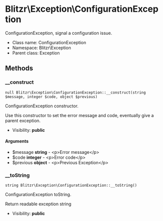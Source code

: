 Blitzr\Exception\ConfigurationException
===============

ConfigurationException, signal a configuration issue.




* Class name: ConfigurationException
* Namespace: Blitzr\Exception
* Parent class: Exception







Methods
-------


### __construct

    null Blitzr\Exception\ConfigurationException::__construct(string $message, integer $code, object $previous)

ConfigurationException constructor.

Use this constructor to set the error message and code, eventually give a parent exception.

* Visibility: **public**


#### Arguments
* $message **string** - &lt;p&gt;Error message&lt;/p&gt;
* $code **integer** - &lt;p&gt;Error code&lt;/p&gt;
* $previous **object** - &lt;p&gt;Previous Exception&lt;/p&gt;



### __toString

    string Blitzr\Exception\ConfigurationException::__toString()

ConfigurationException toString.

Return readable exception string

* Visibility: **public**



